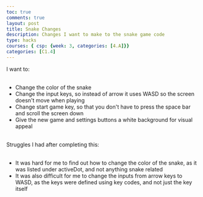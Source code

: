 ```yaml
---
toc: true
comments: true
layout: post
title: Snake Changes
description: Changes I want to make to the snake game code
type: hacks
courses: { csp: {week: 3, categories: [4.A]}}
categories: [C1.4]
---
```

<style>
body {
    background-image: url('images/gray-cubes.jpg'); 
    background-repeat: no-repeat;
    background-size: cover;
    min-height: 325vh

}
</style>
I want to:
<ul><br>
<li>Change the color of the snake</li>
<li>Change the input keys, so instead of arrow it uses WASD so the screen doesn't move when playing</li>
<li>Change start game key, so that you don't have to press the space bar and scroll the screen down</li>
<li>Give the new game and settings buttons a white background for visual appeal</li><br>
</ul>
Struggles I had after completing this:
<ul><br>
<li>It was hard for me to find out how to change the color of the snake, as it was listed under activeDot, and not anything snake related</li>
<li>It was also difficult for me to change the inputs from arrow keys to WASD, as the keys were defined using key codes, and not just the key itself</li>
